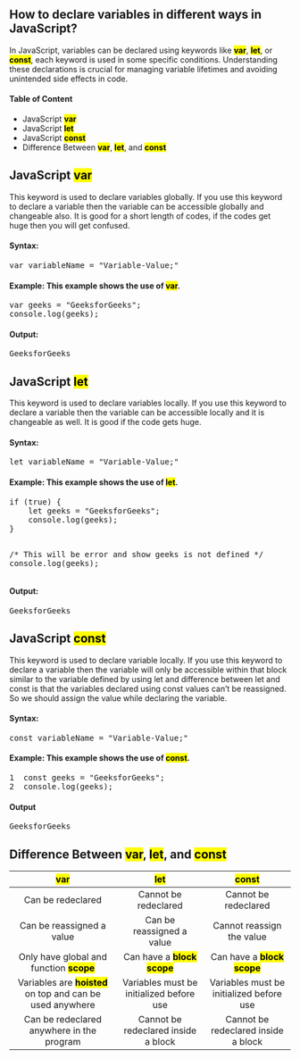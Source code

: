 <!--~~~~~~~~~~~~~~~~~~~~~~~~~~~~~~~~~~~~~~~~~~~~~~~~~~~~~~~~~~~~~~~~~~~~~~~~~~~~~~~~~~~~~~~~~~~~-->
<h2>How to declare variables in different ways in JavaScript?</h2>
<!--~~~~~~~~~~~~~~~~~~~~~~~~~~~~~~~~~~~~~~~~~~~~~~~~~~~~~~~~~~~~~~~~~~~~~~~~~~~~~~~~~~~~~~~~~~~~-->
<p>In JavaScript, variables can be declared using keywords like <b><mark>var</mark></b>, 
<b><mark>let</mark></b>, or <b><mark>const</mark></b>, each keyword is used in some specific 
conditions. Understanding these declarations is crucial for managing variable lifetimes and 
avoiding unintended side effects in code.</p>
<!--~~~~~~~~~~~~~~~~~~~~~~~~~~~~~~~~~~~~~~~~~~-->
<h4>Table of Content</h4>
<!--~~~~~~~~~~~~~~~~~~~~~~~~~~~~~~~~~~~~~~~~~~-->
<ul>
  <li>JavaScript <b><mark>var</mark></b></li>
  <li>JavaScript <b><mark>let</mark></b></li>
  <li>JavaScript <b><mark>const</mark></b></li>
  <li>Difference Between <b><mark>var</mark></b>, <b><mark>let</mark></b>, and <b><mark>const</mark></b></li>
</ul>
<!--~~~~~~~~~~~~~~~~~~~~~~~~~~~~~~~~~~~~~~~~~~-->
<h2>JavaScript <b><mark>var</mark></b></h2>
<!--~~~~~~~~~~~~~~~~~~~~~~~~~~~~~~~~~~~~~~~~~~-->
<p>This keyword is used to declare variables globally. If you use this keyword to declare a variable 
then the variable can be accessible globally and changeable also. It is good for a short length 
of codes, if the codes get huge then you will get confused.</p>
<!--~~~~~~~~~~~~~~~~~~~~~~~~~~~~~~~~~~~~~~~~~~-->
<h4>Syntax:</h4>
<!--~~~~~~~~~~~~~~~~~~~~~~~~~~~~~~~~~~~~~~~~~~-->
<pre>var variableName = "Variable-Value;"</pre>
<!--~~~~~~~~~~~~~~~~~~~~~~~~~~~~~~~~~~~~~~~~~~-->
<h4>Example: This example shows the use of <b><mark>var</mark></b>.</h4>
<!--~~~~~~~~~~~~~~~~~~~~~~~~~~~~~~~~~~~~~~~~~~-->
<pre>
var geeks = "GeeksforGeeks";
console.log(geeks);
</pre>
<!--~~~~~~~~~~~~~~~~~~~~~~~~~~~~~~~~~~~~~~~~~~-->
<h4>Output:</h4>
<!--~~~~~~~~~~~~~~~~~~~~~~~~~~~~~~~~~~~~~~~~~~-->
<pre>GeeksforGeeks</pre>
<!--~~~~~~~~~~~~~~~~~~~~~~~~~~~~~~~~~~~~~~~~~~-->
<h2>JavaScript <b><mark>let</mark></b></h2>
<!--~~~~~~~~~~~~~~~~~~~~~~~~~~~~~~~~~~~~~~~~~~-->
<p>This keyword is used to declare variables locally. If you use this keyword to declare a 
variable then the variable can be accessible locally and it is changeable as well. It is good 
if the code gets huge.</p>
<!--~~~~~~~~~~~~~~~~~~~~~~~~~~~~~~~~~~~~~~~~~~-->
<h4>Syntax:</h4>
<!--~~~~~~~~~~~~~~~~~~~~~~~~~~~~~~~~~~~~~~~~~~-->
<pre>let variableName = "Variable-Value;"</pre>
<!--~~~~~~~~~~~~~~~~~~~~~~~~~~~~~~~~~~~~~~~~~~-->
<h4>Example: This example shows the use of <b><mark>let</mark></b>.</h4>
<!--~~~~~~~~~~~~~~~~~~~~~~~~~~~~~~~~~~~~~~~~~~-->
<pre>
if (true) {
    let geeks = "GeeksforGeeks";
    console.log(geeks);
}

/* This will be error and 
   show geeks is not defined */
console.log(geeks);
</pre>
<!--~~~~~~~~~~~~~~~~~~~~~~~~~~~~~~~~~~~~~~~~~~-->
<h4>Output:</h4>
<!--~~~~~~~~~~~~~~~~~~~~~~~~~~~~~~~~~~~~~~~~~~-->
<pre>GeeksforGeeks</pre>
<!--~~~~~~~~~~~~~~~~~~~~~~~~~~~~~~~~~~~~~~~~~~-->
<h2>JavaScript <b><mark>const</mark></b></h2>
<!--~~~~~~~~~~~~~~~~~~~~~~~~~~~~~~~~~~~~~~~~~~-->
<p>This keyword is used to declare variable locally. If you use this keyword to declare a variable 
then the variable will only be accessible within that block similar to the variable defined by 
using let and difference between let and const is that the variables declared using const values 
can’t be reassigned. So we should assign the value while declaring the variable.</p>
<!--~~~~~~~~~~~~~~~~~~~~~~~~~~~~~~~~~~~~~~~~~~-->
<h4>Syntax:</h4>
<!--~~~~~~~~~~~~~~~~~~~~~~~~~~~~~~~~~~~~~~~~~~-->
<pre>const variableName = "Variable-Value;"</pre>
<!--~~~~~~~~~~~~~~~~~~~~~~~~~~~~~~~~~~~~~~~~~~-->
<h4>Example: This example shows the use of <b><mark>const</mark></b>.</h4>
<!--~~~~~~~~~~~~~~~~~~~~~~~~~~~~~~~~~~~~~~~~~~-->
<pre>
1  const geeks = "GeeksforGeeks";
2  console.log(geeks);
</pre>
<!--~~~~~~~~~~~~~~~~~~~~~~~~~~~~~~~~~~~~~~~~~~-->
<h4>Output</h4>
<!--~~~~~~~~~~~~~~~~~~~~~~~~~~~~~~~~~~~~~~~~~~-->
<pre>GeeksforGeeks</pre>
<!--~~~~~~~~~~~~~~~~~~~~~~~~~~~~~~~~~~~~~~~~~~-->
<h2>Difference Between <b><mark>var</mark></b>, <b><mark>let</mark></b>, and <b><mark>const</mark></b></h2>
<!--~~~~~~~~~~~~~~~~~~~~~~~~~~~~~~~~~~~~~~~~~~-->

|  <b><mark>var</mark></b>  |  <b><mark>let</mark></b> |  <b><mark>const</mark></b> |
|:-----------------:|:--------------------:|:-------------------:|
|Can be redeclared	| Cannot be redeclared	| Cannot be redeclared |
|Can be reassigned a value |Can be reassigned a value|Cannot reassign the value |
|Only have global and function <b><mark>scope</mark></b> |Can have a <b><mark>block scope</mark></b> |Can have a <b><mark>block scope</mark></b> |
|Variables are <b><mark>hoisted</mark></b> on top and can be used anywhere | Variables must be initialized before use | Variables must be initialized before use |
|Can be redeclared anywhere in the program |	Cannot be redeclared inside a block	| Cannot be redeclared inside a block |


<!--~~~~~~~~~~~~~~~~~~~~~~~~~~~~~~~~~~~~~~~~~~~~~~~~~~~~~~~~~~~~~~~~~~~~~~~~~~~~~~~~~~~~~~~~~~~~-->
<!--~~~~~~~~~~~~~~~~~~~~~~~~~~~~~~~~~~~~~~~~~~-->


